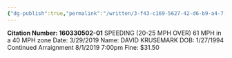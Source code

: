 ```yaml
---
{"dg-publish":true,"permalink":"/written/3-f43-c169-5627-42-d6-b9-a4-7-e9283-d559-f9/","dgHomeLink":true,"dgPassFrontmatter":false}
---
```


**Citation Number: 160330502-01**
SPEEDING (20-25 MPH OVER) 61 MPH in a 40 MPH zone
Date: 3/29/2019
Name: DAVID KRUSEMARK
DOB: 1/27/1994
Continued Arraignment
8/1/2019 7:00pm
Fine: $31.50
